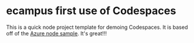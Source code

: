 
# ecampus first use of Codespaces

This is a quick node project template for demoing Codespaces. It is based off of the [Azure node sample](https://github.com/Azure-Samples/nodejs-docs-hello-world). It's great!!!

